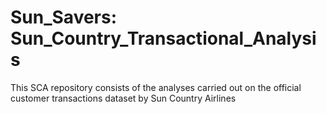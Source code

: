 # Sun_Savers: Sun_Country_Transactional_Analysis
This SCA repository consists of the analyses carried out on the official customer transactions dataset by Sun Country Airlines
